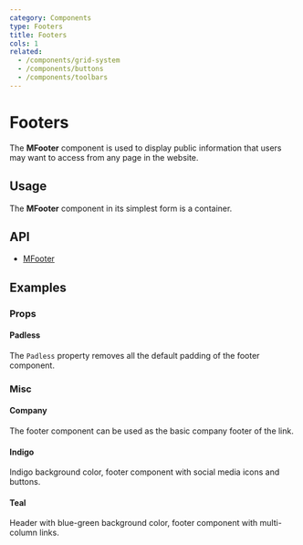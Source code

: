 ```yaml
---
category: Components
type: Footers
title: Footers
cols: 1
related:
  - /components/grid-system
  - /components/buttons
  - /components/toolbars
---
```


# Footers

The **MFooter** component is used to display public information that users may want to access from any page in the website.

## Usage

The **MFooter** component in its simplest form is a container.

<footer-usage></footer-usage>

## API

- [MFooter](/api/MFooter)

## Examples

### Props

#### Padless

The `Padless` property removes all the default padding of the footer component.

<example file="" />

### Misc

#### Company

The footer component can be used as the basic company footer of the link.

<example file="" />

#### Indigo

Indigo background color, footer component with social media icons and buttons.

<example file="" />

#### Teal

Header with blue-green background color, footer component with multi-column links.

<example file="" />

